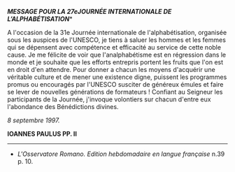 ***MESSAGE POUR LA 27******e******JOURNÉE INTERNATIONALE DE L’ALPHABÉTISATION****

A l'occasion de la 31e Journée internationale de l'alphabétisation, organisée sous les auspices de l'UNESCO, je tiens à saluer les hommes et les femmes qui se dépensent avec compétence et efficacité au service de cette noble cause. Je me félicite de voir que l'analphabétisme est en régression dans le monde et je souhaite que les efforts entrepris portent les fruits que l'on est en droit d'en attendre. Pour donner a chacun les moyens d'acquérir une véritable culture et de mener une existence digne, puissent les programmes promus ou encouragés par l'UNESCO susciter de généreux émules et faire se lever de nouvelles générations de formateurs ! Confiant au Seigneur les participants de la Journée, j'invoque volontiers sur chacun d'entre eux l'abondance des Bénédictions divines.

*8 septembre 1997.*

**IOANNES PAULUS PP. II**

* * *

* *L'Osservatore Romano. Edition hebdomadaire en langue française* n.39 p. 10.